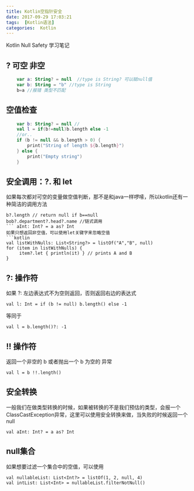 ```yaml
---
title: Kotlin空指针安全  
date: 2017-09-29 17:03:21    
tags:  [Kotlin语法]
categories:  Kotlin
---
```

Kotlin Null Safety 学习笔记
<!-- more -->

 
## ? 可空 非空 
```kotlin
    var a: String? = null  //type is String? 可以赋null值
    var b: String = "b" //type is String
    b=a //报错 类型不匹配 
```
## 空值检查
```kotlin
    var b: String? = null //
    val l = if(b!=null)b.length else -1
    //or..
    if (b != null && b.length > 0) {
        print("String of length ${b.length}")
    } else {
        print("Empty string")
    }
```
## 安全调用：?. 和 let
如果每次都对可空的变量做空值判断，那不是和java一样啰嗦，所以kotlin还有一种简洁的调用方法
```
b?.length // return null if b==null
bob?.department?.head?.name //链式调用
``` aInt: Int? = a as? Int
如果只想返回非空值，可以使用let关键字来忽略空值
```kotlin
val listWithNulls: List<String?> = listOf("A","B", null)
for (item in listWithNulls) {
     item?.let { println(it) } // prints A and B
}
```

## ?: 操作符 
 如果 ?: 左边表达式不为空则返回，否则返回右边的表达式
```
val l: Int = if (b != null) b.length() else -1
```
等同于
```
val l = b.length()?: -1
```

## !! 操作符
返回一个非空的 b 或者抛出一个 b 为空的 异常
```
val l = b !!.length()
```

## 安全转换
一般我们在做类型转换的时候，如果被转换的不是我们预估的类型，会报一个ClassCastException异常，这里可以使用安全转换来做，当失败的时候返回一个null
```
val aInt: Int? = a as? Int
```
## null集合
如果想要过滤一个集合中的空值，可以使用
```
val nullableList: List<Int?> = listOf(1, 2, null, 4)
val intList: List<Int> = nullableList.filterNotNull()
```